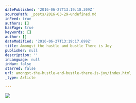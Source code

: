```yaml
---
datePublished: '2016-06-27T13:19:18.309Z'
sourcePath: _posts/2016-03-29-undefined.md
inFeed: true
authors: []
hasPage: true
keywords: []
author: []
dateModified: '2016-06-27T13:19:17.699Z'
title: Amongst the hustle and bustle There is Joy
publisher: null
description: ''
inLanguage: null
inNav: false
starred: false
url: amongst-the-hustle-and-bustle-there-is-joy/index.html
_type: Article

---
```

![](https://s3-us-west-2.amazonaws.com/the-grid-img/p/8d18768678f1cd988e7a65c9d9bb28ffa7c9306a.jpg)